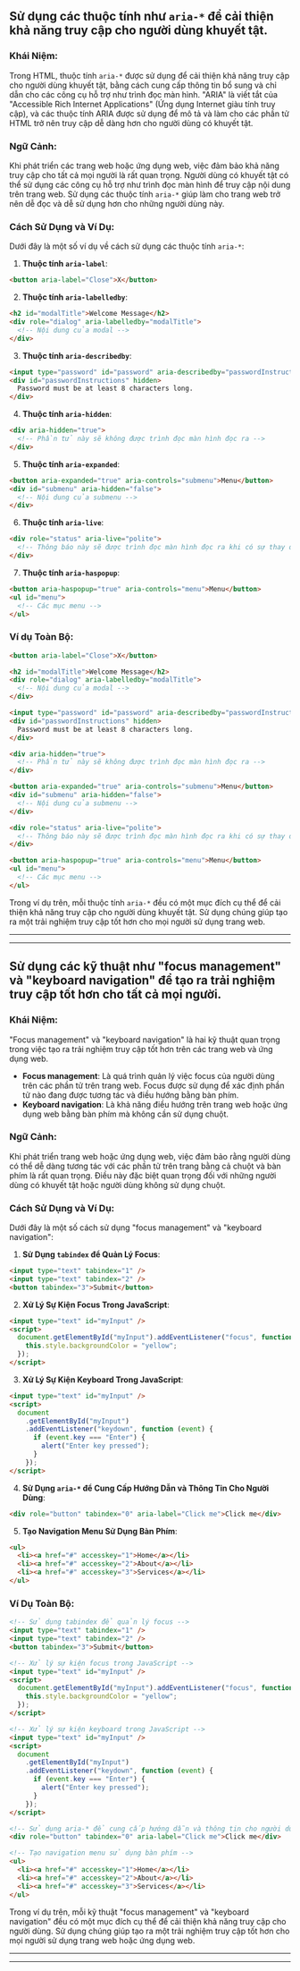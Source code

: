 ## Sử dụng các thuộc tính như `aria-*` để cải thiện khả năng truy cập cho người dùng khuyết tật.

### Khái Niệm:

Trong HTML, thuộc tính `aria-*` được sử dụng để cải thiện khả năng truy cập cho người dùng khuyết tật, bằng cách cung cấp thông tin bổ sung và chỉ dẫn cho các công cụ hỗ trợ như trình đọc màn hình. "ARIA" là viết tắt của "Accessible Rich Internet Applications" (Ứng dụng Internet giàu tính truy cập), và các thuộc tính ARIA được sử dụng để mô tả và làm cho các phần tử HTML trở nên truy cập dễ dàng hơn cho người dùng có khuyết tật.

### Ngữ Cảnh:

Khi phát triển các trang web hoặc ứng dụng web, việc đảm bảo khả năng truy cập cho tất cả mọi người là rất quan trọng. Người dùng có khuyết tật có thể sử dụng các công cụ hỗ trợ như trình đọc màn hình để truy cập nội dung trên trang web. Sử dụng các thuộc tính `aria-*` giúp làm cho trang web trở nên dễ đọc và dễ sử dụng hơn cho những người dùng này.

### Cách Sử Dụng và Ví Dụ:

Dưới đây là một số ví dụ về cách sử dụng các thuộc tính `aria-*`:

1. **Thuộc tính `aria-label`**:

```html
<button aria-label="Close">X</button>
```

2. **Thuộc tính `aria-labelledby`**:

```html
<h2 id="modalTitle">Welcome Message</h2>
<div role="dialog" aria-labelledby="modalTitle">
  <!-- Nội dung của modal -->
</div>
```

3. **Thuộc tính `aria-describedby`**:

```html
<input type="password" id="password" aria-describedby="passwordInstructions" />
<div id="passwordInstructions" hidden>
  Password must be at least 8 characters long.
</div>
```

4. **Thuộc tính `aria-hidden`**:

```html
<div aria-hidden="true">
  <!-- Phần tử này sẽ không được trình đọc màn hình đọc ra -->
</div>
```

5. **Thuộc tính `aria-expanded`**:

```html
<button aria-expanded="true" aria-controls="submenu">Menu</button>
<div id="submenu" aria-hidden="false">
  <!-- Nội dung của submenu -->
</div>
```

6. **Thuộc tính `aria-live`**:

```html
<div role="status" aria-live="polite">
  <!-- Thông báo này sẽ được trình đọc màn hình đọc ra khi có sự thay đổi -->
</div>
```

7. **Thuộc tính `aria-haspopup`**:

```html
<button aria-haspopup="true" aria-controls="menu">Menu</button>
<ul id="menu">
  <!-- Các mục menu -->
</ul>
```

### Ví dụ Toàn Bộ:

```html
<button aria-label="Close">X</button>

<h2 id="modalTitle">Welcome Message</h2>
<div role="dialog" aria-labelledby="modalTitle">
  <!-- Nội dung của modal -->
</div>

<input type="password" id="password" aria-describedby="passwordInstructions" />
<div id="passwordInstructions" hidden>
  Password must be at least 8 characters long.
</div>

<div aria-hidden="true">
  <!-- Phần tử này sẽ không được trình đọc màn hình đọc ra -->
</div>

<button aria-expanded="true" aria-controls="submenu">Menu</button>
<div id="submenu" aria-hidden="false">
  <!-- Nội dung của submenu -->
</div>

<div role="status" aria-live="polite">
  <!-- Thông báo này sẽ được trình đọc màn hình đọc ra khi có sự thay đổi -->
</div>

<button aria-haspopup="true" aria-controls="menu">Menu</button>
<ul id="menu">
  <!-- Các mục menu -->
</ul>
```

Trong ví dụ trên, mỗi thuộc tính `aria-*` đều có một mục đích cụ thể để cải thiện khả năng truy cập cho người dùng khuyết tật. Sử dụng chúng giúp tạo ra một trải nghiệm truy cập tốt hơn cho mọi người sử dụng trang web.

---

---

## Sử dụng các kỹ thuật như "focus management" và "keyboard navigation" để tạo ra trải nghiệm truy cập tốt hơn cho tất cả mọi người.

### Khái Niệm:

"Focus management" và "keyboard navigation" là hai kỹ thuật quan trọng trong việc tạo ra trải nghiệm truy cập tốt hơn trên các trang web và ứng dụng web.

- **Focus management**: Là quá trình quản lý việc focus của người dùng trên các phần tử trên trang web. Focus được sử dụng để xác định phần tử nào đang được tương tác và điều hướng bằng bàn phím.
- **Keyboard navigation**: Là khả năng điều hướng trên trang web hoặc ứng dụng web bằng bàn phím mà không cần sử dụng chuột.

### Ngữ Cảnh:

Khi phát triển trang web hoặc ứng dụng web, việc đảm bảo rằng người dùng có thể dễ dàng tương tác với các phần tử trên trang bằng cả chuột và bàn phím là rất quan trọng. Điều này đặc biệt quan trọng đối với những người dùng có khuyết tật hoặc người dùng không sử dụng chuột.

### Cách Sử Dụng và Ví Dụ:

Dưới đây là một số cách sử dụng "focus management" và "keyboard navigation":

1. **Sử Dụng `tabindex` để Quản Lý Focus**:

```html
<input type="text" tabindex="1" />
<input type="text" tabindex="2" />
<button tabindex="3">Submit</button>
```

2. **Xử Lý Sự Kiện Focus Trong JavaScript**:

```html
<input type="text" id="myInput" />
<script>
  document.getElementById("myInput").addEventListener("focus", function () {
    this.style.backgroundColor = "yellow";
  });
</script>
```

3. **Xử Lý Sự Kiện Keyboard Trong JavaScript**:

```html
<input type="text" id="myInput" />
<script>
  document
    .getElementById("myInput")
    .addEventListener("keydown", function (event) {
      if (event.key === "Enter") {
        alert("Enter key pressed");
      }
    });
</script>
```

4. **Sử Dụng `aria-*` để Cung Cấp Hướng Dẫn và Thông Tin Cho Người Dùng**:

```html
<div role="button" tabindex="0" aria-label="Click me">Click me</div>
```

5. **Tạo Navigation Menu Sử Dụng Bàn Phím**:

```html
<ul>
  <li><a href="#" accesskey="1">Home</a></li>
  <li><a href="#" accesskey="2">About</a></li>
  <li><a href="#" accesskey="3">Services</a></li>
</ul>
```

### Ví Dụ Toàn Bộ:

```html
<!-- Sử dụng tabindex để quản lý focus -->
<input type="text" tabindex="1" />
<input type="text" tabindex="2" />
<button tabindex="3">Submit</button>

<!-- Xử lý sự kiện focus trong JavaScript -->
<input type="text" id="myInput" />
<script>
  document.getElementById("myInput").addEventListener("focus", function () {
    this.style.backgroundColor = "yellow";
  });
</script>

<!-- Xử lý sự kiện keyboard trong JavaScript -->
<input type="text" id="myInput" />
<script>
  document
    .getElementById("myInput")
    .addEventListener("keydown", function (event) {
      if (event.key === "Enter") {
        alert("Enter key pressed");
      }
    });
</script>

<!-- Sử dụng aria-* để cung cấp hướng dẫn và thông tin cho người dùng -->
<div role="button" tabindex="0" aria-label="Click me">Click me</div>

<!-- Tạo navigation menu sử dụng bàn phím -->
<ul>
  <li><a href="#" accesskey="1">Home</a></li>
  <li><a href="#" accesskey="2">About</a></li>
  <li><a href="#" accesskey="3">Services</a></li>
</ul>
```

Trong ví dụ trên, mỗi kỹ thuật "focus management" và "keyboard navigation" đều có một mục đích cụ thể để cải thiện khả năng truy cập cho người dùng. Sử dụng chúng giúp tạo ra một trải nghiệm truy cập tốt hơn cho mọi người sử dụng trang web hoặc ứng dụng web.

---

---
